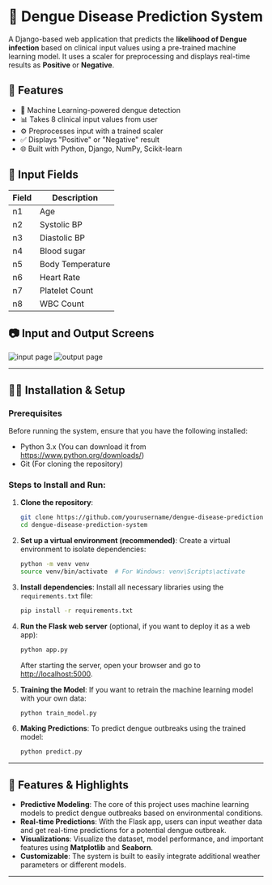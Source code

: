 # 🦟 Dengue Disease Prediction System

A Django-based web application that predicts the **likelihood of Dengue infection** based on clinical input values using a pre-trained machine learning model. It uses a scaler for preprocessing and displays real-time results as **Positive** or **Negative**.

## 🚀 Features

- 🧠 Machine Learning-powered dengue detection
- 📊 Takes 8 clinical input values from user
- ⚙️ Preprocesses input with a trained scaler
- ✅ Displays "Positive" or "Negative" result
- 🌐 Built with Python, Django, NumPy, Scikit-learn

## 🧪 Input Fields

| Field | Description            |
|-------|------------------------|
| n1    | Age                    |
| n2    | Systolic BP            |
| n3    | Diastolic BP           |
| n4    | Blood sugar            |
| n5    | Body Temperature       |
| n6    | Heart Rate             |
| n7    | Platelet Count         |
| n8    | WBC Count              |

## 📷 Input and Output Screens
![input page](https://github.com/user-attachments/assets/77059932-2ec7-4281-b5f5-5692d0343627)
![output page](https://github.com/user-attachments/assets/7b244e56-3344-4479-b99a-f6448879b773)

---

## 🧑‍💻 Installation & Setup

### Prerequisites

Before running the system, ensure that you have the following installed:
- Python 3.x (You can download it from https://www.python.org/downloads/)
- Git (For cloning the repository)

### Steps to Install and Run:

1. **Clone the repository**:
    ```bash
    git clone https://github.com/yourusername/dengue-disease-prediction-system.git
    cd dengue-disease-prediction-system
    ```

2. **Set up a virtual environment (recommended)**:
    Create a virtual environment to isolate dependencies:
    ```bash
    python -m venv venv
    source venv/bin/activate  # For Windows: venv\Scripts\activate
    ```

3. **Install dependencies**:
    Install all necessary libraries using the `requirements.txt` file:
    ```bash
    pip install -r requirements.txt
    ```

4. **Run the Flask web server** (optional, if you want to deploy it as a web app):
    ```bash
    python app.py
    ```
    After starting the server, open your browser and go to [http://localhost:5000](http://localhost:5000).

5. **Training the Model**:
    If you want to retrain the machine learning model with your own data:
    ```bash
    python train_model.py
    ```

6. **Making Predictions**:
    To predict dengue outbreaks using the trained model:
    ```bash
    python predict.py
    ```

---

## 🚀 Features & Highlights

- **Predictive Modeling**: The core of this project uses machine learning models to predict dengue outbreaks based on environmental conditions.
- **Real-time Predictions**: With the Flask app, users can input weather data and get real-time predictions for a potential dengue outbreak.
- **Visualizations**: Visualize the dataset, model performance, and important features using **Matplotlib** and **Seaborn**.
- **Customizable**: The system is built to easily integrate additional weather parameters or different models.

---
